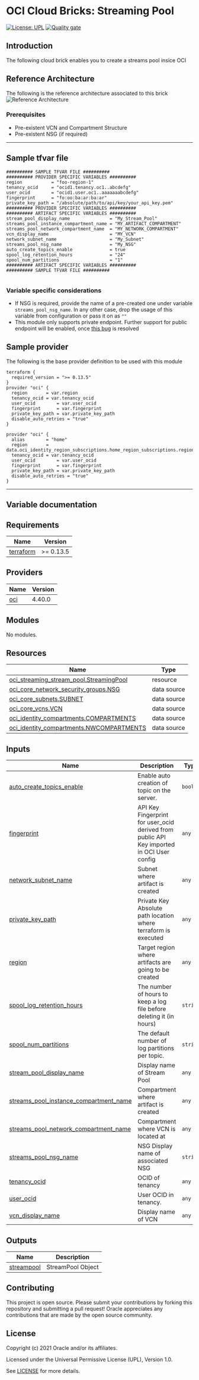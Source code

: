 # OCI Cloud Bricks: Streaming Pool

[![License: UPL](https://img.shields.io/badge/license-UPL-green)](https://img.shields.io/badge/license-UPL-green) [![Quality gate](https://sonarcloud.io/api/project_badges/quality_gate?project=oracle-devrel_terraform-oci-cloudbricks-streams-pool)](https://sonarcloud.io/dashboard?id=oracle-devrel_terraform-oci-cloudbricks-streams-pool)

## Introduction
The following cloud brick enables you to create a streams pool insice OCI

## Reference Architecture
The following is the reference architecture associated to this brick
![Reference Architecture](images/Bricks_Architectures-stream_pool.jpeg)

### Prerequisites
- Pre-existent VCN and Compartment Structure
- Pre-existent NSG (if required)

---
## Sample tfvar file

```shell
########## SAMPLE TFVAR FILE ##########
########## PROVIDER SPECIFIC VARIABLES ##########
region           = "foo-region-1"
tenancy_ocid     = "ocid1.tenancy.oc1..abcdefg"
user_ocid        = "ocid1.user.oc1..aaaaaaabcdefg"
fingerprint      = "fo:oo:ba:ar:ba:ar"
private_key_path = "/absolute/path/to/api/key/your_api_key.pem"
########## PROVIDER SPECIFIC VARIABLES ##########
########## ARTIFACT SPECIFIC VARIABLES ##########
stream_pool_display_name               = "My_Stream_Pool"
streams_pool_instance_compartment_name = "MY_ARTIFACT_COMPARTMENT"
streams_pool_network_compartment_name  = "MY_NETWORK_COMPARTMENT"
vcn_display_name                       = "MY_VCN"
network_subnet_name                    = "My_Subnet"
streams_pool_nsg_name                  = "My_NSG"
auto_create_topics_enable              = true
spool_log_retention_hours              = "24"
spool_num_partitions                   = "1"
########## ARTIFACT SPECIFIC VARIABLES ##########
########## SAMPLE TFVAR FILE ##########


```

### Variable specific considerations
- If NSG is required, provide the name of a pre-created one under variable `streams_pool_nsg_name`. In any other case, drop the usage of this variable from configuration or pass it on as `""`
- This module only supports private endpoint. Further support for public endpoint will be enabled, once [this bug](https://github.com/terraform-providers/terraform-provider-oci/issues/1436) is resolved

## Sample provider
The following is the base provider definition to be used with this module

```shell
terraform {
  required_version = ">= 0.13.5"
}
provider "oci" {
  region       = var.region
  tenancy_ocid = var.tenancy_ocid
  user_ocid        = var.user_ocid
  fingerprint      = var.fingerprint
  private_key_path = var.private_key_path
  disable_auto_retries = "true"
}

provider "oci" {
  alias        = "home"
  region       = data.oci_identity_region_subscriptions.home_region_subscriptions.region_subscriptions[0].region_name
  tenancy_ocid = var.tenancy_ocid  
  user_ocid        = var.user_ocid
  fingerprint      = var.fingerprint
  private_key_path = var.private_key_path
  disable_auto_retries = "true"
}
```
---

## Variable documentation
## Requirements

| Name | Version |
|------|---------|
| <a name="requirement_terraform"></a> [terraform](#requirement\_terraform) | >= 0.13.5 |

## Providers

| Name | Version |
|------|---------|
| <a name="provider_oci"></a> [oci](#provider\_oci) | 4.40.0 |

## Modules

No modules.

## Resources

| Name | Type |
|------|------|
| [oci_streaming_stream_pool.StreamingPool](https://registry.terraform.io/providers/hashicorp/oci/latest/docs/resources/streaming_stream_pool) | resource |
| [oci_core_network_security_groups.NSG](https://registry.terraform.io/providers/hashicorp/oci/latest/docs/data-sources/core_network_security_groups) | data source |
| [oci_core_subnets.SUBNET](https://registry.terraform.io/providers/hashicorp/oci/latest/docs/data-sources/core_subnets) | data source |
| [oci_core_vcns.VCN](https://registry.terraform.io/providers/hashicorp/oci/latest/docs/data-sources/core_vcns) | data source |
| [oci_identity_compartments.COMPARTMENTS](https://registry.terraform.io/providers/hashicorp/oci/latest/docs/data-sources/identity_compartments) | data source |
| [oci_identity_compartments.NWCOMPARTMENTS](https://registry.terraform.io/providers/hashicorp/oci/latest/docs/data-sources/identity_compartments) | data source |

## Inputs

| Name | Description | Type | Default | Required |
|------|-------------|------|---------|:--------:|
| <a name="input_auto_create_topics_enable"></a> [auto\_create\_topics\_enable](#input\_auto\_create\_topics\_enable) | Enable auto creation of topic on the server. | `bool` | `true` | no |
| <a name="input_fingerprint"></a> [fingerprint](#input\_fingerprint) | API Key Fingerprint for user\_ocid derived from public API Key imported in OCI User config | `any` | n/a | yes |
| <a name="input_network_subnet_name"></a> [network\_subnet\_name](#input\_network\_subnet\_name) | Subnet where artifact is created | `any` | n/a | yes |
| <a name="input_private_key_path"></a> [private\_key\_path](#input\_private\_key\_path) | Private Key Absolute path location where terraform is executed | `any` | n/a | yes |
| <a name="input_region"></a> [region](#input\_region) | Target region where artifacts are going to be created | `any` | n/a | yes |
| <a name="input_spool_log_retention_hours"></a> [spool\_log\_retention\_hours](#input\_spool\_log\_retention\_hours) | The number of hours to keep a log file before deleting it (in hours) | `string` | `"24"` | no |
| <a name="input_spool_num_partitions"></a> [spool\_num\_partitions](#input\_spool\_num\_partitions) | The default number of log partitions per topic. | `string` | `"1"` | no |
| <a name="input_stream_pool_display_name"></a> [stream\_pool\_display\_name](#input\_stream\_pool\_display\_name) | Display name of Stream Pool | `any` | n/a | yes |
| <a name="input_streams_pool_instance_compartment_name"></a> [streams\_pool\_instance\_compartment\_name](#input\_streams\_pool\_instance\_compartment\_name) | Compartment where artifact is created | `any` | n/a | yes |
| <a name="input_streams_pool_network_compartment_name"></a> [streams\_pool\_network\_compartment\_name](#input\_streams\_pool\_network\_compartment\_name) | Compartment where VCN is located at | `any` | n/a | yes |
| <a name="input_streams_pool_nsg_name"></a> [streams\_pool\_nsg\_name](#input\_streams\_pool\_nsg\_name) | NSG Display name of associated NSG | `string` | `""` | no |
| <a name="input_tenancy_ocid"></a> [tenancy\_ocid](#input\_tenancy\_ocid) | OCID of tenancy | `any` | n/a | yes |
| <a name="input_user_ocid"></a> [user\_ocid](#input\_user\_ocid) | User OCID in tenancy. | `any` | n/a | yes |
| <a name="input_vcn_display_name"></a> [vcn\_display\_name](#input\_vcn\_display\_name) | Display name of VCN | `any` | n/a | yes |

## Outputs

| Name | Description |
|------|-------------|
| <a name="output_streampool"></a> [streampool](#output\_streampool) | StreamPool Object |

## Contributing
This project is open source.  Please submit your contributions by forking this repository and submitting a pull request!  Oracle appreciates any contributions that are made by the open source community.

## License
Copyright (c) 2021 Oracle and/or its affiliates.

Licensed under the Universal Permissive License (UPL), Version 1.0.

See [LICENSE](LICENSE) for more details.
